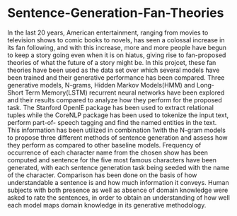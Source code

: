 # Sentence-Generation-Fan-Theories
In the last 20 years, American entertainment, ranging from movies to television shows to comic books to
novels, has seen a colossal increase in its fan following, and with this increase, more and more people have
begun to keep a story going even when it is on hiatus, giving rise to fan-proposed theories of what the
future of a story might be. In this projcet, these fan theories have been used as the data set over which several models have been trained and their generative performance has been compared. 
Three generative models, N-grams, Hidden Markov Models(HMM) and Long-
Short Term Memory(LSTM) recurrent neural networks have been explored and their results compared to
analyze how they perform for the proposed task. The Stanford OpenIE package has been used to extract
relational tuples while the CoreNLP package has been used to tokenize the input text, perform part-of-
speech tagging and find the named entities in the text. This information has been utilized in combination
1with the N-gram models to propose three different methods of sentence generation and assess how they
perform as compared to other baseline models. Frequency of occurrence of each character name from the
chosen show has been computed and sentence for the five most famous characters have been generated,
with each sentence generation task being seeded with the name of the character. Comparison has been
done on the basis of how understandable a sentence is and how much information it conveys. Human
subjects with both presence as well as absence of domain knowledge were asked to rate the sentences,
in order to obtain an understanding of how well each model maps domain knowledge in its generative methodology.
